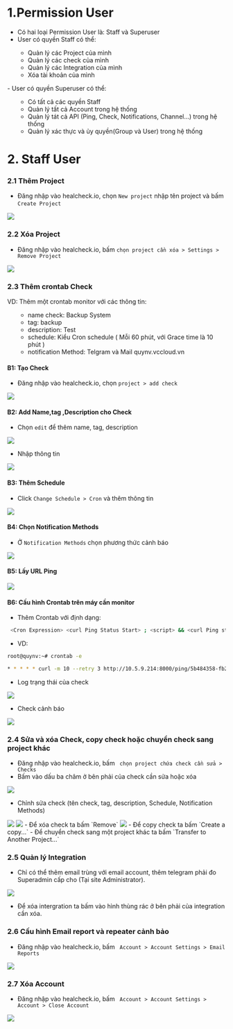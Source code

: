 # 1.Permission User
- Có hai loại Permission User là: Staff và Superuser
- User có quyền Staff có thể:

<ul>
 <ul>
  <li> Quản lý các Project của mình
  <li> Quản lý các check của mình
  <li> Quản lý các Integration của mình
  <li> Xóa tài khoản của mình
   </ul>
 </ul>
- User có quyền Superuser có thể:
<ul>
 <ul>
<li> Có tất cả các quyền Staff
<li> Quản lý tất cả Account trong hệ thống
<li> Quản lý tát cả API (Ping, Check, Notifications, Channel...) trong hệ thống
<li> Quản lý xác thực và ủy quyền(Group và User) trong hệ thống
</ul>
 </ul>
 
# 2. Staff User

### 2.1 Thêm Project
- Đăng nhập vào healcheck.io, chọn `New project` nhập tên project và bấm `Create Project`

<img src="https://github.com/lean15998/healthcheck.io/blob/main/images/52.png" />

### 2.2 Xóa Project
- Đăng nhập vào healcheck.io, bấm ` chọn project cần xóa > Settings > Remove Project `

<img src="https://github.com/lean15998/healthcheck.io/blob/main/images/53.png" />

### 2.3 Thêm crontab Check

VD: Thêm một crontab monitor với các thông tin:
<ul>
 <ul>
<li> name check: Backup System
<li> tag: backup
<li> description: Test
<li> schedule: Kiểu Cron schedule ( Mỗi 60 phút, với Grace time là 10 phút )
<li> notification Method: Telgram và Mail quynv.vccloud.vn
</ul>
 </ul>

#### B1: Tạo Check

- Đăng nhập vào healcheck.io, chọn `project > add check`

<img src="https://github.com/lean15998/healthcheck.io/blob/main/images/33.png" />

#### B2: Add Name,tag ,Description cho Check

- Chọn `edit`  để thêm name, tag, description

<img src="https://github.com/lean15998/healthcheck.io/blob/main/images/39.png" />

- Nhập thông tin

<img src="https://github.com/lean15998/healthcheck.io/blob/main/images/34.png" />

#### B3: Thêm Schedule

- Click `Change Schedule > Cron` và thêm thông tin

<img src="https://github.com/lean15998/healthcheck.io/blob/main/images/36.png" />


#### B4: Chọn Notification Methods

- Ở `Notification Methods` chọn phương thức cảnh báo

<img src="https://github.com/lean15998/healthcheck.io/blob/main/images/37.png" />

#### B5: Lấy URL Ping

<img src="https://github.com/lean15998/healthcheck.io/blob/main/images/38.png" />

#### B6: Cấu hình Crontab trên máy cần monitor

- Thêm Crontab với định dạng:
```sh
 <Cron Expression> <curl Ping Status Start> ; <script> && <curl Ping status Success>
```
- VD:

```sh
root@quynv:~# crontab -e

* * * * * curl -m 10 --retry 3 http://10.5.9.214:8000/ping/5b484358-fb2d-488e-b77b-cef02a267350/start ; /root/b&& curl -m 10 --retry 3 http://10.5.9.214:8000/ping/5b484358-fb2d-488e-b77b-cef02a267350
```
- Log trạng thái của check

<img src="https://github.com/lean15998/healthcheck.io/blob/main/images/50.png" />

- Check cảnh báo

<img src="https://github.com/lean15998/healthcheck.io/blob/main/images/51.png" />


### 2.4 Sửa và xóa Check, copy check hoặc chuyển check sang project khác

- Đăng nhập vào healcheck.io, bấm ` chọn project chứa check cần sửa > Checks`
- Bấm vào dấu ba châm ở bên phải của check cần sửa hoặc xóa

<img src="https://github.com/lean15998/healthcheck.io/blob/main/images/54.png" />

- Chỉnh sửa check (tên check, tag, description, Schedule, Notification Methods)
<img src="https://github.com/lean15998/healthcheck.io/blob/main/images/55.png" />
<img src="https://github.com/lean15998/healthcheck.io/blob/main/images/56.png" />
- Để xóa check ta bấm `Remove`
<img src="https://github.com/lean15998/healthcheck.io/blob/main/images/57.png" />
- Để copy check ta bấm `Create a copy...`
- Để chuyển check sang một project khác ta bấm `Transfer to Another Project...`

### 2.5 Quản lý Integration

- Chỉ có thể thêm email trùng với email account, thêm telegram phải đo Superadmin cấp cho (Tại site Administrator).

<img src="https://github.com/lean15998/healthcheck.io/blob/main/images/58.png" />

- Để xóa intergration ta bấm vào hình thùng rác ở bên phải của integration cần xóa.

### 2.6 Cấu hình Email report và repeater cảnh bảo

-  Đăng nhập vào healcheck.io, bấm ` Account > Account Settings > Email Reports`

<img src="https://github.com/lean15998/healthcheck.io/blob/main/images/59.png" />

### 2.7 Xóa Account

-  Đăng nhập vào healcheck.io, bấm ` Account > Account Settings > Account > Close Account`

<img src="https://github.com/lean15998/healthcheck.io/blob/main/images/60.png" />
